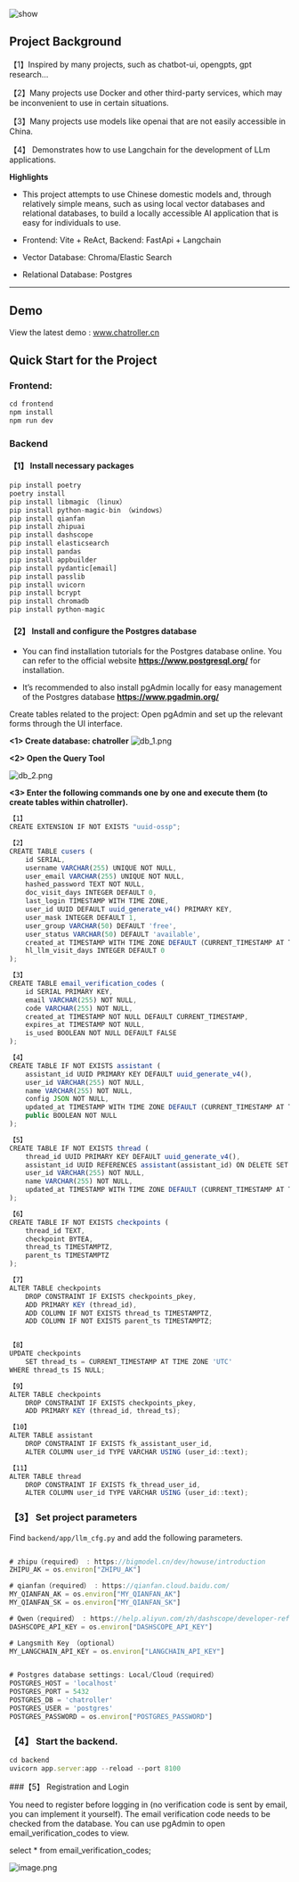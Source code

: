 

![show](https://github.com/susirial/Mojuan/blob/main/docs/introduction/look.png)

## Project Background

【1】Inspired by many projects, such as chatbot-ui, opengpts, gpt research…

【2】Many projects use Docker and other third-party services, which may be inconvenient to use in certain situations.

【3】Many projects use models like openai that are not easily accessible in China.

【4】 Demonstrates how to use Langchain for the development of LLm applications.

**Highlights**

- This project attempts to use Chinese domestic models and, through relatively simple means, such as using local vector databases and relational databases, to build a locally accessible AI application that is easy for individuals to use.

- Frontend: Vite + ReAct, Backend: FastApi + Langchain

- Vector Database: Chroma/Elastic Search

- Relational Database: Postgres

---

## Demo
View the latest demo : www.chatroller.cn

## Quick Start for the Project

### **Frontend**:

```JavaScript
cd frontend
npm install
npm run dev
```



### **Backend**

#### 【1】 Install necessary packages

```JavaScript
pip install poetry
poetry install
pip install libmagic （linux）
pip install python-magic-bin （windows）
pip install qianfan
pip install zhipuai
pip install dashscope
pip install elasticsearch
pip install pandas
pip install appbuilder
pip install pydantic[email]
pip install passlib
pip install uvicorn
pip install bcrypt
pip install chromadb
pip install python-magic
```



#### 【2】 Install and configure the Postgres database 

- You can find installation tutorials for the Postgres database online. You can refer to the official website **https://www.postgresql.org/** for installation.

- It’s recommended to also install pgAdmin locally for easy management of the Postgres database **https://www.pgadmin.org/**

Create tables related to the project: Open pgAdmin and set up the relevant forms through the UI interface.

**<1> Create database: chatroller**
![db_1.png](https://github.com/susirial/Mojuan/blob/main/docs/introduction/db_1.png)


**<2> Open the Query Tool**

![db_2.png](https://github.com/susirial/Mojuan/blob/main/docs/introduction/db_2.png)

**<3> Enter the following commands one by one and execute them (to create tables within chatroller).**

```JavaScript
【1】
CREATE EXTENSION IF NOT EXISTS "uuid-ossp";

【2】
CREATE TABLE cusers (
    id SERIAL,
    username VARCHAR(255) UNIQUE NOT NULL,
    user_email VARCHAR(255) UNIQUE NOT NULL,
    hashed_password TEXT NOT NULL,
    doc_visit_days INTEGER DEFAULT 0,
    last_login TIMESTAMP WITH TIME ZONE,
    user_id UUID DEFAULT uuid_generate_v4() PRIMARY KEY,
    user_mask INTEGER DEFAULT 1,
    user_group VARCHAR(50) DEFAULT 'free',
    user_status VARCHAR(50) DEFAULT 'available',
    created_at TIMESTAMP WITH TIME ZONE DEFAULT (CURRENT_TIMESTAMP AT TIME ZONE 'UTC'),
    hl_llm_visit_days INTEGER DEFAULT 0
);

【3】
CREATE TABLE email_verification_codes (
    id SERIAL PRIMARY KEY,
    email VARCHAR(255) NOT NULL,
    code VARCHAR(255) NOT NULL,
    created_at TIMESTAMP NOT NULL DEFAULT CURRENT_TIMESTAMP,
    expires_at TIMESTAMP NOT NULL,
    is_used BOOLEAN NOT NULL DEFAULT FALSE
);

【4】
CREATE TABLE IF NOT EXISTS assistant (
    assistant_id UUID PRIMARY KEY DEFAULT uuid_generate_v4(),
    user_id VARCHAR(255) NOT NULL,
    name VARCHAR(255) NOT NULL,
    config JSON NOT NULL,
    updated_at TIMESTAMP WITH TIME ZONE DEFAULT (CURRENT_TIMESTAMP AT TIME ZONE 'UTC'),
    public BOOLEAN NOT NULL
);

【5】
CREATE TABLE IF NOT EXISTS thread (
    thread_id UUID PRIMARY KEY DEFAULT uuid_generate_v4(),
    assistant_id UUID REFERENCES assistant(assistant_id) ON DELETE SET NULL,
    user_id VARCHAR(255) NOT NULL,
    name VARCHAR(255) NOT NULL,
    updated_at TIMESTAMP WITH TIME ZONE DEFAULT (CURRENT_TIMESTAMP AT TIME ZONE 'UTC')
);

【6】
CREATE TABLE IF NOT EXISTS checkpoints (
    thread_id TEXT,
    checkpoint BYTEA,
    thread_ts TIMESTAMPTZ,
    parent_ts TIMESTAMPTZ
);

【7】
ALTER TABLE checkpoints
    DROP CONSTRAINT IF EXISTS checkpoints_pkey,
    ADD PRIMARY KEY (thread_id),
    ADD COLUMN IF NOT EXISTS thread_ts TIMESTAMPTZ,
    ADD COLUMN IF NOT EXISTS parent_ts TIMESTAMPTZ;


【8】
UPDATE checkpoints
    SET thread_ts = CURRENT_TIMESTAMP AT TIME ZONE 'UTC'
WHERE thread_ts IS NULL;

【9】
ALTER TABLE checkpoints
    DROP CONSTRAINT IF EXISTS checkpoints_pkey,
    ADD PRIMARY KEY (thread_id, thread_ts);

【10】
ALTER TABLE assistant
    DROP CONSTRAINT IF EXISTS fk_assistant_user_id,
    ALTER COLUMN user_id TYPE VARCHAR USING (user_id::text);

【11】
ALTER TABLE thread
    DROP CONSTRAINT IF EXISTS fk_thread_user_id,
    ALTER COLUMN user_id TYPE VARCHAR USING (user_id::text);
```

### 【3】 Set project parameters
Find `backend/app/llm_cfg.py` and add the following parameters.

```JavaScript

# zhipu（required） : https://bigmodel.cn/dev/howuse/introduction 
ZHIPU_AK = os.environ["ZHIPU_AK"]

# qianfan（required） : https://qianfan.cloud.baidu.com/
MY_QIANFAN_AK = os.environ["MY_QIANFAN_AK"]
MY_QIANFAN_SK = os.environ["MY_QIANFAN_SK"]

# Qwen（required） : https://help.aliyun.com/zh/dashscope/developer-reference/api-details
DASHSCOPE_API_KEY = os.environ["DASHSCOPE_API_KEY"]

# Langsmith Key （optional）
MY_LANGCHAIN_API_KEY = os.environ["LANGCHAIN_API_KEY"]


# Postgres database settings: Local/Cloud（required）
POSTGRES_HOST = 'localhost'
POSTGRES_PORT = 5432
POSTGRES_DB = 'chatroller'
POSTGRES_USER = 'postgres'
POSTGRES_PASSWORD = os.environ["POSTGRES_PASSWORD"]
```

### 【4】 Start the backend.

```JavaScript
cd backend
uvicorn app.server:app --reload --port 8100
```

###【5】 Registration and Login

You need to register before logging in (no verification code is sent by email, you can implement it yourself). 
The email verification code needs to be checked from the database. You can use pgAdmin to open email_verification_codes to view.

select \* from email_verification_codes;

![image.png](https://github.com/susirial/Mojuan/blob/main/docs/introduction/db_3.png)
